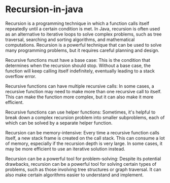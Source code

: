 # Recursion-in-java

Recursion is a programming technique in which a function calls itself repeatedly until a certain condition is met. In Java, recursion is often used as an alternative to iterative loops to solve complex problems, such as tree traversal, searching and sorting algorithms, and mathematical computations.
Recursion is a powerful technique that can be used to solve many programming problems, but it requires careful planning and design.

Recursive functions must have a base case: This is the condition that determines when the recursion should stop. Without a base case, the function will keep calling itself indefinitely, eventually leading to a stack overflow error.

Recursive functions can have multiple recursive calls: In some cases, a recursive function may need to make more than one recursive call to itself. This can make the function more complex, but it can also make it more efficient.

Recursive functions can use helper functions: Sometimes, it's helpful to break down a complex recursion problem into smaller subproblems, each of which can be solved by a separate helper function.

Recursion can be memory-intensive: Every time a recursive function calls itself, a new stack frame is created on the call stack. This can consume a lot of memory, especially if the recursion depth is very large. In some cases, it may be more efficient to use an iterative solution instead.

Recursion can be a powerful tool for problem-solving: Despite its potential drawbacks, recursion can be a powerful tool for solving certain types of problems, such as those involving tree structures or graph traversal. It can also make certain algorithms easier to understand and implement.
